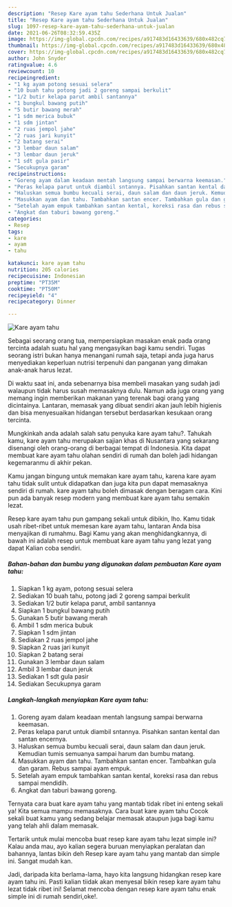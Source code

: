 ```yaml
---
description: "Resep Kare ayam tahu Sederhana Untuk Jualan"
title: "Resep Kare ayam tahu Sederhana Untuk Jualan"
slug: 1097-resep-kare-ayam-tahu-sederhana-untuk-jualan
date: 2021-06-26T08:32:59.435Z
image: https://img-global.cpcdn.com/recipes/a917483d16433639/680x482cq70/kare-ayam-tahu-foto-resep-utama.jpg
thumbnail: https://img-global.cpcdn.com/recipes/a917483d16433639/680x482cq70/kare-ayam-tahu-foto-resep-utama.jpg
cover: https://img-global.cpcdn.com/recipes/a917483d16433639/680x482cq70/kare-ayam-tahu-foto-resep-utama.jpg
author: John Snyder
ratingvalue: 4.6
reviewcount: 10
recipeingredient:
- "1 kg ayam potong sesuai selera"
- "10 buah tahu potong jadi 2 goreng sampai berkulit"
- "1/2 butir kelapa parut ambil santannya"
- "1 bungkul bawang putih"
- "5 butir bawang merah"
- "1 sdm merica bubuk"
- "1 sdm jintan"
- "2 ruas jempol jahe"
- "2 ruas jari kunyit"
- "2 batang serai"
- "3 lembar daun salam"
- "3 lembar daun jeruk"
- "1 sdt gula pasir"
- "Secukupnya garam"
recipeinstructions:
- "Goreng ayam dalam keadaan mentah langsung sampai berwarna keemasan."
- "Peras kelapa parut untuk diambil sntannya. Pisahkan santan kental dan santan encernya."
- "Haluskan semua bumbu kecuali serai, daun salam dan daun jeruk. Kemudian tumis semuanya sampai harum dan bumbu matang."
- "Masukkan ayam dan tahu. Tambahkan santan encer. Tambahkan gula dan garam. Rebus sampai ayam empuk."
- "Setelah ayam empuk tambahkan santan kental, koreksi rasa dan rebus sampai mendidih."
- "Angkat dan taburi bawang goreng."
categories:
- Resep
tags:
- kare
- ayam
- tahu

katakunci: kare ayam tahu 
nutrition: 205 calories
recipecuisine: Indonesian
preptime: "PT35M"
cooktime: "PT50M"
recipeyield: "4"
recipecategory: Dinner

---
```



![Kare ayam tahu](https://img-global.cpcdn.com/recipes/a917483d16433639/680x482cq70/kare-ayam-tahu-foto-resep-utama.jpg)

Sebagai seorang orang tua, mempersiapkan masakan enak pada orang tercinta adalah suatu hal yang mengasyikan bagi kamu sendiri. Tugas seorang istri bukan hanya menangani rumah saja, tetapi anda juga harus menyediakan keperluan nutrisi terpenuhi dan panganan yang dimakan anak-anak harus lezat.

Di waktu  saat ini, anda sebenarnya bisa membeli masakan yang sudah jadi walaupun tidak harus susah memasaknya dulu. Namun ada juga orang yang memang ingin memberikan makanan yang terenak bagi orang yang dicintainya. Lantaran, memasak yang dibuat sendiri akan jauh lebih higienis dan bisa menyesuaikan hidangan tersebut berdasarkan kesukaan orang tercinta. 



Mungkinkah anda adalah salah satu penyuka kare ayam tahu?. Tahukah kamu, kare ayam tahu merupakan sajian khas di Nusantara yang sekarang disenangi oleh orang-orang di berbagai tempat di Indonesia. Kita dapat membuat kare ayam tahu olahan sendiri di rumah dan boleh jadi hidangan kegemaranmu di akhir pekan.

Kamu jangan bingung untuk memakan kare ayam tahu, karena kare ayam tahu tidak sulit untuk didapatkan dan juga kita pun dapat memasaknya sendiri di rumah. kare ayam tahu boleh dimasak dengan beragam cara. Kini pun ada banyak resep modern yang membuat kare ayam tahu semakin lezat.

Resep kare ayam tahu pun gampang sekali untuk dibikin, lho. Kamu tidak usah ribet-ribet untuk memesan kare ayam tahu, lantaran Anda bisa menyajikan di rumahmu. Bagi Kamu yang akan menghidangkannya, di bawah ini adalah resep untuk membuat kare ayam tahu yang lezat yang dapat Kalian coba sendiri.

<!--inarticleads1-->

##### Bahan-bahan dan bumbu yang digunakan dalam pembuatan Kare ayam tahu:

1. Siapkan 1 kg ayam, potong sesuai selera
1. Sediakan 10 buah tahu, potong jadi 2 goreng sampai berkulit
1. Sediakan 1/2 butir kelapa parut, ambil santannya
1. Siapkan 1 bungkul bawang putih
1. Gunakan 5 butir bawang merah
1. Ambil 1 sdm merica bubuk
1. Siapkan 1 sdm jintan
1. Sediakan 2 ruas jempol jahe
1. Siapkan 2 ruas jari kunyit
1. Siapkan 2 batang serai
1. Gunakan 3 lembar daun salam
1. Ambil 3 lembar daun jeruk
1. Sediakan 1 sdt gula pasir
1. Sediakan Secukupnya garam




<!--inarticleads2-->

##### Langkah-langkah menyiapkan Kare ayam tahu:

1. Goreng ayam dalam keadaan mentah langsung sampai berwarna keemasan.
1. Peras kelapa parut untuk diambil sntannya. Pisahkan santan kental dan santan encernya.
1. Haluskan semua bumbu kecuali serai, daun salam dan daun jeruk. Kemudian tumis semuanya sampai harum dan bumbu matang.
1. Masukkan ayam dan tahu. Tambahkan santan encer. Tambahkan gula dan garam. Rebus sampai ayam empuk.
1. Setelah ayam empuk tambahkan santan kental, koreksi rasa dan rebus sampai mendidih.
1. Angkat dan taburi bawang goreng.




Ternyata cara buat kare ayam tahu yang mantab tidak ribet ini enteng sekali ya! Kita semua mampu memasaknya. Cara buat kare ayam tahu Cocok sekali buat kamu yang sedang belajar memasak ataupun juga bagi kamu yang telah ahli dalam memasak.

Tertarik untuk mulai mencoba buat resep kare ayam tahu lezat simple ini? Kalau anda mau, ayo kalian segera buruan menyiapkan peralatan dan bahannya, lantas bikin deh Resep kare ayam tahu yang mantab dan simple ini. Sangat mudah kan. 

Jadi, daripada kita berlama-lama, hayo kita langsung hidangkan resep kare ayam tahu ini. Pasti kalian tiidak akan menyesal bikin resep kare ayam tahu lezat tidak ribet ini! Selamat mencoba dengan resep kare ayam tahu enak simple ini di rumah sendiri,oke!.

